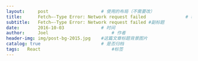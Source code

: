 ```yaml
---
layout:     post   				    # 使用的布局（不需要改）
title:      Fetch—-Type Error: Network request failed 				# 标题 
subtitle:   Fetch—-Type Error: Network request failed #副标题
date:       2016-10-03 				# 时间
author:     Joel 						# 作者
header-img: img/post-bg-2015.jpg 	#这篇文章标题背景图片
catalog: true 						# 是否归档
tags:	React							#标签
---
```

